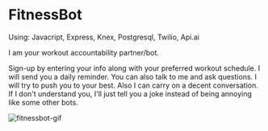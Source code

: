 # FitnessBot
Using: Javacript, Express, Knex, Postgresql, Twilio, Api.ai


I am your workout accountability partner/bot.

Sign-up by entering your info along with your preferred workout schedule. I will send you a daily reminder. You can also talk to me and ask questions. I will try to push you to your best. Also I can carry on a decent conversation. If I don't understand you, I'll just tell you a joke instead of being annoying like some other bots. 


![fitnessbot-gif](https://cloud.githubusercontent.com/assets/22905837/23338877/a6760e9e-fbca-11e6-9e33-c181b1a905a4.gif)
